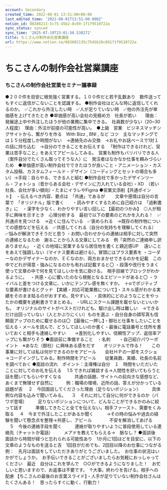 ```yaml
---
account: Secondary
created_time: 2022-08-01 13:51:00+00:00
last_edited_time: '2022-08-01T13:51:00.000Z'
notion_id: 08388213-5c75-45b2-8c69-1f1f9510722a
sync_status: synced
sync_time: '2025-07-19T23:01:50.538272'
title: ちこさんの制作会社営業講座
url: https://www.notion.so/083882135c7545b28c691f1f9510722a
---
```


# ちこさんの制作会社営業講座

### **ちこさんの制作会社営業セミナー議事録**



●２００件を目安に根気強く営業する。１００件だと若干乱数あり　数件送ってもすぐに返信がこないことを認識する。
●制作会社はどんな時に返信してくれるのか。　✅これから外注したい時　✅人が足りていない時　✅他の外注先が単価感を上げてきたとき
●単価感が高い会社の見極め方　社長が若い　　理由：発展途上中や外注したほうが他の業務に集中できる。　社員数が少ない（20~30人程度）　理由：外注が前提の可能性が高い。　●上級　営業　ビジネスマッチングサイトから、繋がりを作る　With Bizz , BNI , など
コツ　主なマッチングでは１５分程度しか時間がない　→連絡先のみ交換　→お礼やお話ベースで1対１の話に持ち込む　→自分のできることをお伝えする
　「制作はできるけれど、営業は苦手なこと」をあえてアピールしてみる。　営業も制作もバリバリできる人（案件自分でたくさん取ってそうな人）に　発注者はなかなか仕事を頼みづらいため　●単価感が高い制作会社でできたほうが良いこと・アニメーション・カスタム投稿、カスタムフィールド・デザイン（コーディングとセットの場合も多い）→手段：自らやる、できる人と組む
●制作会社で多かったデザインツール・フォトショ（昔からある会社・デザインに力入れている会社）・XD　（若い社長、会社が多い傾向）・たまにイラレやFigma
●営業文添削【共通ポイント】　・伝えるべき内容、要点は　「共通」であるが　　 文章や感情は自分の言葉で　「オリジナル」版で書く　　・読みやすくするために自己紹介は　「過剰書き」に　・漢字を少なく、わかりやすい言い回しに
【最初のつかみ】　◎人が相手に興味を示すとき　心理分析する　最初で以下の要素のどれかを入れる！　✅共通点を見つける　→近くに住んでいる　✅褒められる　→既存の制作物についての感想などを伝える　✅共感してくれる（自分の気持ちを理解してくれる）　✅悩みが解決できそうだと思う
・お問い合わせからの連絡は相手に対して突然の連絡となるため　謝ることから入る文章にしてみる　例「突然のご連絡申し訳ありません」
・近くの地域に営業するなら居住地を書くと親近感UP　 遠いことをあえて強調しない（マイナス要素は避ける）。冒頭にはプラス要素を
・コーダーなのかデザイナーなのか、ＥＣなのか、両方おまかせできるのかを記載　この中でどれが得意・強みになるのかも有れば記載すると〇
・段落や改行をうまく使って文章の中で何を見てほしいかを気に掛ける。　相手目線でブロックがわかるように。　
・共感・心に響いたのなら根拠となるエピソードがあると〇
・ライバルと差をつける文章に、いかにテンプレ感を無くすか。　＋αでポジティブな要素が書けるとグッド
【実績・対応可能業務について】・スキル感がわかる実績をそのまま貼るのがおすすめ。見やすい。
・具体的にどのようなことをやったかの概要を過剰書きでまとめる。
・URLにスクール課題を載せないといいかも。　オリジナルのサイトがベストだけれども、駆け出し時は難しい　→できるだけ出回っていない（人とかぶりにくい）ものを選ぶ
・自分自身の顔写真も信頼面アップのために載せるのは〇
【最後に一押し】・御社と仕事をしたいことを伝える・メールを読んで、どうしてほしいのか書く・最後に電話番号と住所を書いておくと相手も連絡しやすい　　→差別化しやすい、信頼性アップ、返信率アップにも繋がりそう
●面談前に準備すること　・名刺　　・自己紹介パワーポイント　※あなた（御社）に興味ある感をだす　　オリジナルで作る！　　この事業に対しては私は何ができるのかをアピール　　会社ＨＰの一部をスクショ　→コーデイングしてみる。制作時間をアピール　　従業員数、実績、社長の名前を調べておく
●面談の流れ　ポイント：主導権は自分　１　時間をいただいたことに対してのお礼を伝える
　1.5 できれば雑談する→人間性を好いてもらうと話を聞いてもらいやすくなる　　　共通の話題、サイトへの前向きな感想など、あくまで無理せず自然に　　　例：職場の環境、近所の話、答えが分かっている話題が吉
　２　今回面談してくださった理由（足りないポジション）　　　具体例な内容も込みで聞いてみる。
　３　それに対して自分に何ができるのか（パワポ登場）　　　足りないポジションについて、どんなことができるかのみに絞って話す　　　準備してきたこと全てを伝えない。相手ファースト、需要をくみ取る
　４　今まで外注したことがあるか聞く　　　→その時の悩みや過去の経験を聞いて懸念点を整理→共感し、アピール　　　　不安を解消してあげる
　５　今後の連絡手段を聞く　　　連絡が取りやすいように普段使用している連絡先（チャットか電話）　　　メアドを教えてもらえる→　脈なし？
●面談後　面談から時間が経つと忘れられる可能性あり　1か月に1回ほどを目安に、以下の文章のようなものを送ると吉　1回目がだめでも、2回目以降のお仕事につながる　　例：　先月は面談をしていただきありがとうございました。　お仕事の状況はいかがでしょうか。　お手伝いできることがございましたらお気軽におっしゃってください　最近　自分はこれを学んで　○○ができるようになりました！　お忙しいと思いますので、お返事は不要です。　↑大事。終わりを告げる。相手への配慮
【ちこさんの最後のお言葉スライド】・人手が足りていない制作会社さんはたくさんある！　思ったらすぐに動く、行動力！
